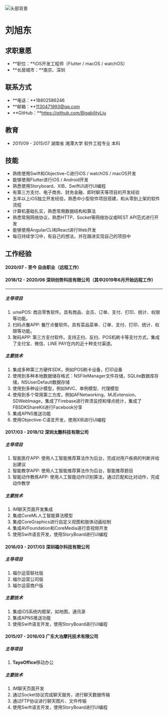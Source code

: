 ![头部背景](../master/resource/post-sample-image.jpg)



# 刘旭东



## 求职意愿

- **职位：**iOS开发工程师（Flutter / macOS / watchOS）
- **长居城市：**南京、深圳

## 联系方式

- **电话：**18802586246
- **邮箱：**1130471993@qq.com
- **GitHub：**https://github.com/BigabilityLiu

## 教育

- 2011/09 - 2015/07 湖南省 湘潭大学 软件工程专业 本科

## 技能

- 熟练使用Swift和Objective-C进行iOS / watchOS / macOS开发
- 能够使用Flutter进行iOS / Android开发
- 熟悉使用Storyboard、XIB、SwiftUI进行UI编程
- 有第三方支付、电子商务、财务金融、即时聊天等项目的开发经验
- 五年以上iOS独立开发经验，熟悉中小型软件项目搭建，和从零到上架的软件流程
- 计算机基础扎实，熟悉常用数据结构和算法
- 熟悉常用网络协议，熟悉HTTP、Socket等网络协议或REST API范式进行开发
- 能够使用AngularCLI和React进行Web开发
- 每日持续学习中，有自己的想法，并在跟进实现自己的项目中

## 工作经验

#### 2020/07 - 至今 自由职业（远程工作）



#### 2018/12 - 2020/06 深圳创势科技有限公司（其中2019年6月开始远程工作）

****

##### 主导项目

1. umePOS: 商店零售软件。具有商品、会员、订单、支付、打印、统计、权限等功能。
2. 扫码点餐APP: 餐厅点餐软件。具有菜品菜单、订单、支付、打印、统计、权限等功能。
3. 聚码APP: 第三方支付软件。支持正扫、反扫、POS机刷卡等支付方式，集成了支付宝、微信、LINE PAY在内的近十种支付渠道。

##### 主要技术

1. 集成多种第三方硬件SDK，例如POS刷卡设备，打印设备
2. 使用到多种本地数据储存格式：NSFileManager文件存储，SQLite数据库存储，NSUserDefault数据存储
3. 使用到多种设计模型，例如MVC、单例模型、代理模型
4. 使用到多个常用第三方库，例如AFNetworking、MJExtension、SDWebImage，集成了Firebase进行奔溃监控和埋点统计，集成了FBSDKShareKit进行Facebook分享
5. 集成APNS推送功能
6. 使用Objective-C语言开发，使用XIB进行UI编程

#### 2017/03 - 2018/12 深圳太酷科技有限公司

##### 主导项目

1. 智能医疗APP: 使用人工智能推荐算法作为后台，完成对用户疾病的判断并给出建议 
2. 智能教学APP: 使用人工智能推荐算法作为后台，智能推荐题目 
3. 智能动作教练APP: 使用人工智能动作识别算法，通过匹配和比对动作，完成动作教学

##### 主要技术

1. IM聊天页面开发集成
2. 集成CoreML人工智能算法模型
3. 集成CoreGraphics进行自定义视图和肢体动画绘制
4. 集成AVFoundation和CoreMedia进行音视频开发
5. 使用Swift语言开发，使用StoryBoard进行UI编程

#### 2016/03 - 2017/03 深圳福尔科技有限公司

##### 主导项目

1. 福尔运营联社版
2. 福尔运营公司版
3. 福尔运营商户版

##### 主要技术

1. 集成iOS系统内框架，如地图，通讯录
2. 集成APNS推送功能
3. 使用Swift语言开发，使用StoryBoard进行UI编程

#### 2015/07 - 2016/03 广东大冶摩托技术有限公司

##### 主导项目

1. **TayoOffice**移动办公

##### 主要技术

1. IM聊天页面开发
2. 通过Socket协议完成聊天服务，进行聊天数据传输
3. 通过FTP协议进行聊天图片、文件传输
4. 使用Swift语言开发，使用StoryBoard进行UI编程